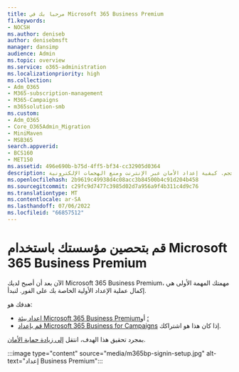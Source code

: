 ```yaml
---
title: مرحبا بك في Microsoft 365 Business Premium
f1.keywords:
- NOCSH
ms.author: deniseb
author: denisebmsft
manager: dansimp
audience: Admin
ms.topic: overview
ms.service: o365-administration
ms.localizationpriority: high
ms.collection:
- Adm_O365
- M365-subscription-management
- M365-Campaigns
- m365solution-smb
ms.custom:
- Adm_O365
- Core_O365Admin_Migration
- MiniMaven
- MSB365
search.appverid:
- BCS160
- MET150
ms.assetid: 496e690b-b75d-4ff5-bf34-cc32905d0364
description: نظرة عامة على الإعداد للشركات والحملات الصغيرة والمتوسطة الحجم. كيفية إعداد الأمان عبر الإنترنت ومنع الهجمات الإلكترونية.
ms.openlocfilehash: 2b9619c49938d4c08acc3b84500b4c91d204b458
ms.sourcegitcommit: c29fc9d7477c3985d02d7a956a9f4b311c4d9c76
ms.translationtype: MT
ms.contentlocale: ar-SA
ms.lasthandoff: 07/06/2022
ms.locfileid: "66857512"
---
```

# <a name="fortify-your-organization-with-microsoft-365-business-premium"></a>قم بتحصين مؤسستك باستخدام Microsoft 365 Business Premium

الآن بعد أن أصبح لديك Microsoft 365 Business Premium، مهمتك المهمة الأولى هي إكمال عملية الإعداد الأولية الخاصة بك على الفور. لنبدأ.

هدفك هو:

- [إعداد بيئة Microsoft 365 Business Premium؛](m365bp-setup.md) أو
- [قم بإعداد Microsoft 365 Business for Campaigns](m365-campaigns-setup.md) إذا كان هذا هو اشتراكك.

بمجرد تحقيق هذا الهدف، انتقل [إلى زيادة حماية الأمان](m365bp-security-overview.md).

:::image type="content" source="media/m365bp-signin-setup.jpg" alt-text="إعداد Business Premium":::
